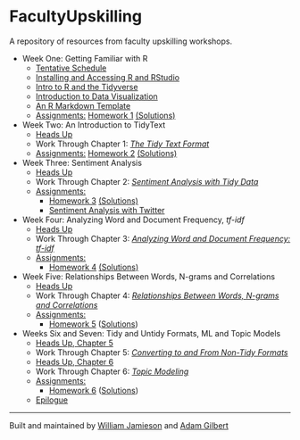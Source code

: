 # FacultyUpskilling
A repository of resources from faculty upskilling workshops. 

  + Week One: Getting Familiar with R
    + [Tentative Schedule](https://agmath.github.io/FacultyUpskilling/2021_NLP/TentativeSchedule.html)
    + [Installing and Accessing R and RStudio](https://agmath.github.io/FacultyUpskilling/2021_NLP/AccessingRandRStudio.html)
    + [Intro to R and the Tidyverse](https://agmath.github.io/FacultyUpskilling/2021_NLP/Enter_The_Tidyverse.html)
    + [Introduction to Data Visualization](https://agmath.github.io/FacultyUpskilling/2021_NLP/data_visualization.html)
    + [An R Markdown Template](https://agmath.github.io/FacultyUpskilling/2021_NLP/MarkdownTemplate.html)
    + <u>Assignments:</u> [Homework 1](https://agmath.github.io/FacultyUpskilling/2021_NLP/intro_to_r_homework.html) [(Solutions)](https://agmath.github.io/FacultyUpskilling/2021_NLP/intro_to_r_homework_answers.html)
  + Week Two: An Introduction to TidyText
    + [Heads Up](https://agmath.github.io/FacultyUpskilling/2021_NLP/ThingsToKnow_Week2.html)
    + Work Through Chapter 1: [*The Tidy Text Format*](https://www.tidytextmining.com/tidytext.html)
    + <u>Assignments:</u> [Homework 2](https://agmath.github.io/FacultyUpskilling/2021_NLP/chapter_1_homework.html) [(Solutions)](https://agmath.github.io/FacultyUpskilling/2021_NLP/chapter_1_homework_answers.html)
  + Week Three: Sentiment Analysis
    + [Heads Up](https://agmath.github.io/FacultyUpskilling/2021_NLP/ThingsToKnow_Week3.html)
    + Work Through Chapter 2: [*Sentiment Analysis with Tidy Data*](https://www.tidytextmining.com/sentiment.html)
    + <u>Assignments:</u> 
	  + [Homework 3](https://agmath.github.io/FacultyUpskilling/2021_NLP/chapter_2_homework.html) [(Solutions)](https://agmath.github.io/FacultyUpskilling/2021_NLP/chapter_2_homework_answers.html)
	  + [Sentiment Analysis with Twitter](https://agmath.github.io/FacultyUpskilling/2021_NLP/chapter_2_twitter_tutorial.html)
  + Week Four: Analyzing Word and Document Frequency, *tf-idf*
    + [Heads Up](https://agmath.github.io/FacultyUpskilling/2021_NLP/ThingsToKnow_Week4.html)
    + Work Through Chapter 3: [*Analyzing Word and Document Frequency: tf-idf*](https://www.tidytextmining.com/tfidf.html)
    + <u>Assignments:</u> 
	  + [Homework 4](https://agmath.github.io/FacultyUpskilling/2021_NLP/chapter_3_homework.html) [(Solutions)](https://agmath.github.io/FacultyUpskilling/2021_NLP/chapter_3_homework_answers.html)
  + Week Five: Relationships Between Words, N-grams and Correlations
	+ [Heads Up](https://agmath.github.io/FacultyUpskilling/2021_NLP/ThingsToKnow_Week5.html)
	+ Work Through Chapter 4: [*Relationships Between Words, N-grams and Correlations*](https://www.tidytextmining.com/ngrams.html)
	+ <u>Assignments:</u>
	  + [Homework 5](https://agmath.github.io/FacultyUpskilling/2021_NLP/chapter_4_homework.html) ([Solutions](https://agmath.github.io/FacultyUpskilling/2021_NLP/chapter_4_homework_answers.html))
  + Weeks Six and Seven: Tidy and Untidy Formats, ML and Topic Models
	+ [Heads Up, Chapter 5](https://agmath.github.io/FacultyUpskilling/2021_NLP/ThingsToKnow_Week6.html)
	+ Work Through Chapter 5: [*Converting to and From Non-Tidy Formats*](https://www.tidytextmining.com/dtm.html)
	+ [Heads Up, Chapter 6](https://agmath.github.io/FacultyUpskilling/2021_NLP/ThingsToKnow_Week7.html)
	+ Work Through Chapter 6: [*Topic Modeling*](https://www.tidytextmining.com/topicmodeling.html)
	+ <u>Assignments:</u>
	  + [Homework 6](https://agmath.github.io/FacultyUpskilling/2021_NLP/chapter_5_and_6_homework.html) ([Solutions](https://agmath.github.io/FacultyUpskilling/2021_NLP/chapter_5_and_6_homework_answers.html))
	+ [Epilogue](https://agmath.github.io/FacultyUpskilling/2021_NLP/epilogue.html)
<hr>

Built and maintained by [William Jamieson](https://www.williamtjamieson.com/) and [Adam Gilbert](https://sites.google.com/view/agilbertmath)
